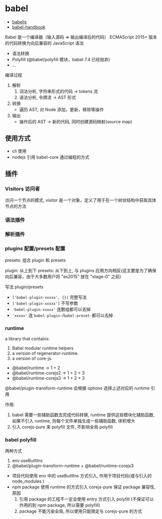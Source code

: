# babel

- [babeljs](https://www.babeljs.cn/)
- [babel-handbook](https://github.com/jamiebuilds/babel-handbook)

Babel 是一个编译器（输入源码 => 输出编译后的代码）
ECMAScript 2015+ 版本的代码转换为向后兼容的 JavaScript 语法

- 语法转换
- Polyfill (@babel/polyfill 模块，babel 7.4 已经抛弃)
- ...

编译过程

1. 解析
   1. 词法分析, 字符串形式的代码 -> tokens 流
   2. 语法分析, 令牌流 -> AST 形式
2. 转换
   - 遍历 AST, 对 Node 添加，更新，移除等操作
3. 输出
   - 操作后的 AST -> 新的代码, 同时创建源码映射(source map)

## 使用方式

- cli 使用
- nodejs 引用 babel-core 通过编程的方式

## 插件

### Visitors 访问者

访问一个节点的模式, visitor 是一个对象，定义了用于在一个树状结构中获取具体节点的方法

### 语法插件

### 解析插件

### plugins 配置/presets 配置

presets: 组合 plugin 和 presets

plugin: 从上到下
presets: 从下到上, 与 plugins 应用方向相反(这主要是为了确保向后兼容，由于大多数用户将 "es2015" 放在 "stage-0" 之前)

写法 plugin/presets

- `['babel-plugin-xxxxx', {}]` 完整写法
- `['babel-plugin-xxxxx']` 不写参数
- `'babel-plugin-xxxxx'` 连数组都可以去掉
- `'xxxxx'` 连 `babel-plugin-`/`babel-preset-`都可以去掉

### runtime

a library that contains:

1. Babel modular runtime helpers
2. a version of regenerator-runtime.
3. a version of core-js.

- @babel/runtime -> 1 + 2
- @babel/runtime-corejs2 -> 1 + 2 + 3
- @babel/runtime-corejs3 -> 1 + 2 + 3

@babel/plugin-transform-runtime 会根据 options 选择上述对应的 runtime 引用

作用:

1. babel 需要一些辅助函数去完成代码转换, runtime 提供这些模块化辅助函数, 如果不引入 runtime, 则每个文件单独生成一些辅助函数, 体积增大
2. 引入 corejs-pure 来 polyfill 文件, 不影响全局 polyfill

### babel polyfill

两种方式

1. env useBuiltIns
2. @babel/plugin-transform-runtime + @babel/runtime-corejs3

- 项目代码使用 env 中的 useBuiltIns 方式引入, 作用于项目代码(或与引入的 node_modules )
- npm package 使用 runtime 的方式引入 corejs-pure 保证 package 兼容性, 原因
  1. 引用 package 的工程不一定会使用 entry 方式引入 polyfill (不保证可以作用的到 npm package, 所以需要 polyfill)
  2. package 不能污染全局, 所以使用只能限定与 corejs-pure 的方式
